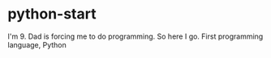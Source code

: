 # python-start
I'm 9. Dad is forcing me to do programming. So here I go. First programming language, Python
